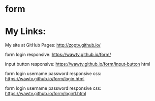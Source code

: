 # form

# My Links:
My site at GitHub Pages: http://zoptv.github.io/

form login responsive: https://wawtv.github.io/form/

input button responsive: https://wawtv.github.io/form/input-button html

form login username password responsive css: https://wawtv.github.io/form/login.html

form login username password responsive css: https://wawtv.github.io/form/login1.html




